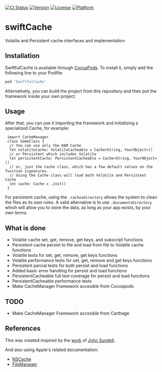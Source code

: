 [![CI Status](https://img.shields.io/travis/vigotskij/SwiftfulCache.svg?style=flat)](https://travis-ci.org/vigotskij/SwiftfulCache)
[![Version](https://img.shields.io/cocoapods/v/SwiftfulCache.svg?style=flat)](https://cocoapods.org/pods/SwiftfulCache)
[![License](https://img.shields.io/cocoapods/l/SwiftfulCache.svg?style=flat)](https://cocoapods.org/pods/SwiftfulCache)
[![Platform](https://img.shields.io/cocoapods/p/SwiftfulCache.svg?style=flat)](https://cocoapods.org/pods/SwiftfulCache)
# swiftCache
Volatile and Persistent cache interfaces and implementation

## Installation

SwiftfulCache is available through [CocoaPods](https://cocoapods.org). To install
it, simply add the following line to your Podfile:

```ruby
pod 'SwiftfulCache'
```


Alternatively, you can build the project from this repository and then put the framework inside your own project.

## Usage
After that, you can use it importing the framework and initializing a specialized Cache, for example:  
```
 import CacheManager
 class SomeClass {
  // You can use only the RAM Cache
  let volatileCache: VolatileCacheable = Cache<String, YourObject>()
  // or Persistent which includes Volatile
  let persistentCache: PersistentCacheable = Cache<String, YourObject>()
  // or, just the Cache class, which has a few default values on the function signatures.
  // Using the Cache class will load both Volatile and Persistent Cache
  let cache: Cache = .init()
 }
 ```

For persistent cache, using the `.cachesDirectory` allows the system to clean the files as its own rules. A valid alternative is to use `.documentsDirectory` which will allow you to store the data, as long as your app exists, by your own terms.

## What is done
* Volatile cache set, get, remove, get keys, and subscript functions
* Persistent cache persist to file and load from file to Volatile cache functions
* Volatile tests for set, get, remove, get keys functions
* Volatile performance tests for set, get, remove and get keys functions
* Persistent parcial tests for both persist and load functions
* Added basic error handling for persist and load functions
* PersistentCacheable full test coverage for persist and load functions
* PersistentCacheable performance tests
* Make CacheManager Framework accesible from Cocoapods

## TODO
* Make CacheManager Framework accesible from Carthage

## References
This was created inspired by the [work](https://www.swiftbysundell.com/articles/caching-in-swift/) of [John Sundell](https://github.com/JohnSundell).

And also using Apple's related documentation:
- [NSCache](https://developer.apple.com/documentation/foundation/nscache)
- [FileManager](https://developer.apple.com/documentation/foundation/filemanager)
